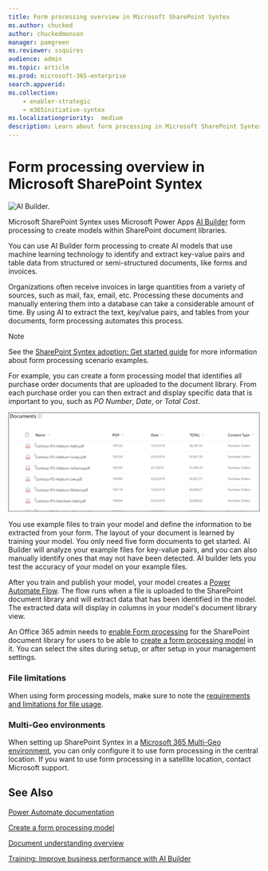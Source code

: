 ```yaml
---
title: Form processing overview in Microsoft SharePoint Syntex
ms.author: chucked
author: chuckedmonson
manager: pamgreen
ms.reviewer: ssquires
audience: admin
ms.topic: article
ms.prod: microsoft-365-enterprise
search.appverid: 
ms.collection: 
    - enabler-strategic
    - m365initiative-syntex
ms.localizationpriority:  medium
description: Learn about form processing in Microsoft SharePoint Syntex.
---
```


# Form processing overview in Microsoft SharePoint Syntex

 ![AI Builder.](../media/content-understanding/ai-builder.png)</br>

Microsoft SharePoint Syntex uses Microsoft Power Apps [AI Builder](/ai-builder/overview) form processing to create models within SharePoint document libraries.

You can use AI Builder form processing to create AI models that use machine learning technology to identify and extract key-value pairs and table data from structured or semi-structured documents, like forms and invoices.

Organizations often receive invoices in large quantities from a variety of sources, such as mail, fax, email, etc. Processing these documents and manually entering them into a database can take a considerable amount of time. By using AI to extract the text, key/value pairs, and tables from your documents, form processing automates this process. 

> [!NOTE]
> See the [SharePoint Syntex adoption: Get started guide](./adoption-getstarted.md) for more information about form processing scenario examples.

For example, you can create a form processing model that identifies all purchase order documents that are uploaded to the document library. From each purchase order you can then extract and display specific data that is important to you, such as *PO Number*, *Date*, or *Total Cost*.

![Doc library view.](../media/content-understanding/doc-lib-done.png)</br>  

You use example files to train your model and define the information to be extracted from your form. The layout of your document is learned by training your model. You only need five form documents to get started. AI Builder will analyze your example files for key-value pairs, and you can also manually identify ones that may not have been detected.  AI builder lets you test the accuracy of your model on your example files.

After you train and publish your model, your model creates a [Power Automate Flow](/power-automate/getting-started). The flow runs when a file is uploaded to the SharePoint document library and will extract data that has been identified in the model. The extracted data will display in columns in your model's document library view.

An Office 365 admin needs to [enable Form processing](./set-up-content-understanding.md) for the SharePoint document library for users to be able to [create a form processing model](create-a-form-processing-model.md) in it. You can select the sites during setup, or after setup in your management settings.

### File limitations

When using form processing models, make sure to note the [requirements and limitations for file usage](/ai-builder/form-processing-model-requirements).

### Multi-Geo environments

When setting up SharePoint Syntex in a [Microsoft 365 Multi-Geo environment](../enterprise/microsoft-365-multi-geo.md), you can only configure it to use form processing in the central location. If you want to use form processing in a satellite location, contact Microsoft support.






## See Also
  
[Power Automate documentation](/power-automate/)

[Create a form processing model](create-a-form-processing-model.md)

[Document understanding overview](document-understanding-overview.md)

[Training: Improve business performance with AI Builder](/learn/paths/improve-business-performance-ai-builder/?source=learn)